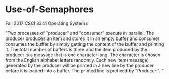 # Use-of-Semaphores

Fall 2017 CSCI 3341 Operating Systems

"Two processes of "producer" and "consumer" execute in parallel. The producer produces an item and stores it in an empty buffer and consumer consumes the buffer by simply getting the content of the buffer and printing it. The total number of buffers is three and the item produced by the producer is a message that is one character long. The character is chosen from the English alphabet letters randomly. Each new item(message) generated by the producer will be printed in a new line by the producer before it is loaded into a buffer. The printed line is prefixed by "Producer:". "
